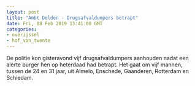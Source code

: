 ```yaml
---
layout: post
title: "Ambt Delden - Drugsafvaldumpers betrapt"
date: Fri, 08 Feb 2019 13:41:00 GMT
categories: 
- overijssel 
- hof_van_twente 
---
```


De politie kon gisteravond vijf drugsafvaldumpers aanhouden nadat een alerte burger hen op heterdaad had betrapt. Het gaat om vijf mannen, tussen de 24 en 31 jaar, uit Almelo, Enschede, Gaanderen, Rotterdam en Schiedam.
